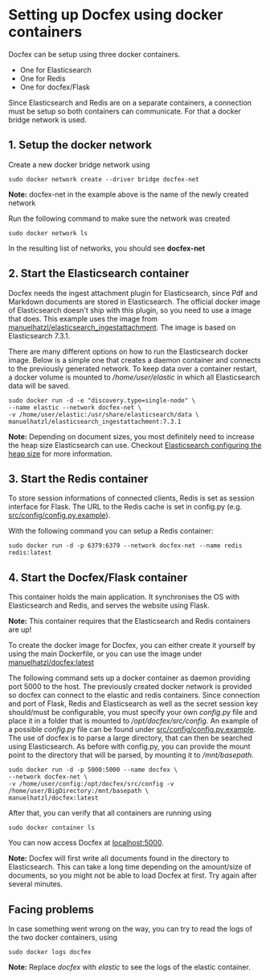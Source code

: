# Setting up Docfex using docker containers
Docfex can be setup using three docker containers.
* One for Elasticsearch
* One for Redis
* One for docfex/Flask

Since Elasticsearch and Redis are on a separate containers, a connection must be setup so both containers can communicate.
For that a docker bridge network is used.

## 1. Setup the docker network
Create a new docker bridge network using
```
sudo docker network create --driver bridge docfex-net
```
**Note:** docfex-net in the example above is the name of the newly created network

Run the following command to make sure the network was created
```
sudo docker network ls
```
In the resulting list of networks, you should see **docfex-net**

## 2. Start the Elasticsearch container
Docfex needs the ingest attachment plugin for Elasticsearch, since Pdf and Markdown documents are stored in Elasticsearch. The official docker image of Elasticsearch doesn't ship with this plugin, so you need to use a image that does. This example uses the image from [manuelhatzl/elasticsearch_ingestattachment](https://cloud.docker.com/u/manuelhatzl/repository/docker/manuelhatzl/elasticsearch_ingestattachment). The image is based on Elasticsearch 7.3.1.

There are many different options on how to run the Elasticsearch docker image. Below is a simple one that creates a daemon container and connects to the previously generated network. To keep data over a container restart, a docker volume is mounted to */home/user/elastic* in which all Elasticsearch data will be saved.

```
sudo docker run -d -e "discovery.type=single-node" \
--name elastic --network docfex-net \
-v /home/user/elastic:/usr/share/elasticsearch/data \
manuelhatzl/elasticsearch_ingestattachment:7.3.1
```

**Note:** Depending on document sizes, you most definitely need to increase the heap size Elasticsearch can use. Checkout [Elasticsearch configuring the heap size](https://www.elastic.co/guide/en/elasticsearch/reference/current/heap-size.html) for more information.

## 3. Start the Redis container
To store session informations of connected clients, Redis is set as session interface for Flask. The URL to the Redis cache is set in config.py (e.g. [src/config/config.py.example](/src/config/config.py.example)).

With the following command you can setup a Redis container:
```
sudo docker run -d -p 6379:6379 --network docfex-net --name redis redis:latest
```

## 4. Start the Docfex/Flask container
This container holds the main application. It synchronises the OS with Elasticsearch and Redis, and serves the website using Flask.

**Note:** This container requires that the Elasticsearch and Redis containers are up!

To create the docker image for Docfex, you can either create it yourself by using the main Dockerfile, or you can use the image under [manuelhatzl/docfex:latest](https://cloud.docker.com/repository/list)

The following command sets up a docker container as daemon providing port 5000 to the host. The previously created docker network is provided so docfex can connect to the elastic and redis containers. Since connection and port of Flask, Redis and Elasticsearch as well as the secret session key should/must be configurable, you must specify your own *config.py* file and place it in a folder that is mounted to */opt/docfex/src/config*.
An example of a possible *config.py* file can be found under [src/config/config.py.example](/src/config/config.py.example). The use of docfex is to parse a large directory, that can then be searched using Elasticsearch. As before with config.py, you can provide the mount point to the directory that will be parsed, by mounting it to */mnt/basepath*.

```
sudo docker run -d -p 5000:5000 --name docfex \
--network docfex-net \
-v /home/user/config:/opt/docfex/src/config -v /home/user/BigDirectory:/mnt/basepath \
manuelhatzl/docfex:latest
```

After that, you can verify that all containers are running using
```
sudo docker container ls
```

You can now access Docfex at [localhost:5000](http://localhost:5000).

**Note:** Docfex will first write all documents found in the directory to Elasticsearch. This can take a long time depending on the amount/size of documents, so you might not be able to load Docfex at first. Try again after several minutes.

## Facing problems
In case something went wrong on the way, you can try to read the logs of the two docker containers, using
```
sudo docker logs docfex
```

**Note:** Replace *docfex* with *elastic* to see the logs of the elastic container.
